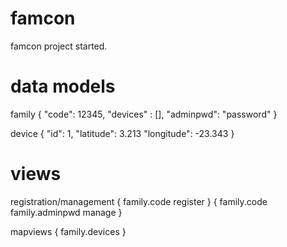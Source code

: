 # famcon
famcon project started.

# data models
family
{
    "code": 12345,
    "devices" : [],
    "adminpwd": "password"
}

device
{
    "id": 1,
    "latitude": 3.213
    "longitude": -23.343
}

# views
registration/management
{
    family.code
    register
}
{
    family.code
    family.adminpwd
    manage
}

mapviews
{
    family.devices
}
